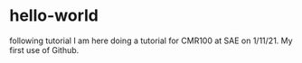 # hello-world
following tutorial
I am here doing a tutorial for CMR100 at SAE on 1/11/21. My first use of Github.
